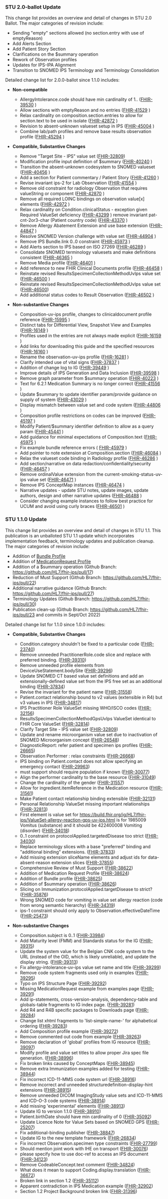 ### STU 2.0-ballot Update

This change list provides an overview and detail of changes in STU 2.0 Ballot.  The major categories of revision include:

- Sending "empty" sections allowed (no section.entry with use of emptyReason)
- Add Alerts Section
- Add Patient Story Section
- Clarifications on the $summary operation
- Rework of Observation profiles
- Updates for IPS-IPA Alignment
- Transition to SNOMED IPS Terminology and Terminology Consolidation

Detailed change list for 2.0.0-ballot since 1.1.0 includes: 

- **Non-compatible**
  - AllergyIntolerance.code should have min cardinality of 1.. ([FHIR-39530](https://jira.hl7.org/browse/FHIR-39530) )
  - Allow sections with emptyReason and no entries ([FHIR-41529](https://jira.hl7.org/browse/FHIR-41529) )
  - Relax cardinality on composition.section.entries to allow for section.text to be used in isolate ([FHIR-42872](https://jira.hl7.org/browse/FHIR-42872) )
  - Revision to absent-unknown valueset setup in IPS ([FHIR-45004](https://jira.hl7.org/browse/FHIR-45004) )
  - Combine lab/path profiles and remove base results observation profile ([FHIR-45294](https://jira.hl7.org/browse/FHIR-45294) )

- **Compatible, Substantive Changes**
  - Remove "Target Site - IPS" value set ([FHIR-32809](https://jira.hl7.org/browse/FHIR-32809))
  - Modification profile input definition of $summary  ([FHIR-40240](https://jira.hl7.org/browse/FHIR-40240) )
  - Transition the absent-unknown codesystem to SNOMED valueset ([FHIR-40456](https://jira.hl7.org/browse/FHIR-40456) )
  - Add a section for Patient commentary / Patient Story ([FHIR-41260](https://jira.hl7.org/browse/FHIR-41260) )
  - Revise invariant ips-2 for Lab Observation ([FHIR-41554](https://jira.hl7.org/browse/FHIR-41554) )
  - Remove old constraint for radiology Observation that requires valueString or component ([FHIR-42870](https://jira.hl7.org/browse/FHIR-42870) )
  - Remove all required LOINC bindings on observation value[x] elements ([FHIR-42972](https://jira.hl7.org/browse/FHIR-42972) )
  - Relax cardinality on Condition.clinicalStatus - exception given Required ValueSet deficiency ([FHIR-43299](https://jira.hl7.org/browse/FHIR-43299) )
  remove invariant pat-cnt-2or3-char (Patient country code) ([FHIR-43370](https://jira.hl7.org/browse/FHIR-43370) )
  - Remove Allergy Abatement Extension and use base extension ([FHIR-44847](https://jira.hl7.org/browse/FHIR-44847) )
  - Resolve SNOMED Version challenge with value set ([FHIR-44904](https://jira.hl7.org/browse/FHIR-44904) )
  - Remove IPS Bundle.link 0..0 constraint ([FHIR-45973](https://jira.hl7.org/browse/FHIR-45973) )
  - Add Alerts section to IPS based on ISO 27269 ([FHIR-46289](https://jira.hl7.org/browse/FHIR-46289) )
  - Consolidate SNOMED terminology valuesets and make definitions consistent ([FHIR-46365](https://jira.hl7.org/browse/FHIR-46365) )
  - Remove Media profile ([FHIR-46401](https://jira.hl7.org/browse/FHIR-46401) )
  - Add reference to new FHIR Clinical Documents profile ([FHIR-46458](https://jira.hl7.org/browse/FHIR-46458) )
  - Reinstate revised ResultsSpecimenCollectionMethodUvIps value set ([FHIR-46500](https://jira.hl7.org/browse/FHIR-46500) )
  - Reinstate revised ResultsSpecimenCollectionMethodUvIps value set ([FHIR-46500](https://jira.hl7.org/browse/FHIR-46500))
  - Add additional status codes to Result Observation ([FHIR-46502](https://jira.hl7.org/browse/FHIR-46502) )
  
- **Non-substantive Changes**
  - Composition-uv-ips profile, changes to clinicaldocument profile reference ([FHIR-15995](https://jira.hl7.org/browse/FHIR-15995) )
  - Distinct tabs for Differential View, Snapshot View and Examples ([FHIR-16149](https://jira.hl7.org/browse/FHIR-16149) )
  - Profiles used in the entries are not always made explicit ([FHIR-16159](https://jira.hl7.org/browse/FHIR-16159) )
  - Add links for downloading this guide and the specified resources ([FHIR-16160](https://jira.hl7.org/browse/FHIR-16160) )
  - Rename the observation-uv-ips profile ([FHIR-16281](https://jira.hl7.org/browse/FHIR-16281) )
  - Clarify intended use of vital signs ([FHIR-37837](https://jira.hl7.org/browse/FHIR-37837) )
  - Addition of change log to IG ([FHIR-39449](https://jira.hl7.org/browse/FHIR-39449) )
  - Improve details of IPS Generation and Data Inclusion ([FHIR-39598](https://jira.hl7.org/browse/FHIR-39598) )
  - Remove graph parameter from $summary operation ([FHIR-40223](https://jira.hl7.org/browse/FHIR-40223) )
  - Text for 6.2.1 Medication Summary is no longer correct ([FHIR-41556](https://jira.hl7.org/browse/FHIR-41556) )
  - Update $summary to update identifier param/provide guidance on supply of system ([FHIR-43029](https://jira.hl7.org/browse/FHIR-43029) )
  - Display mismatch between value set and code system ([FHIR-44806](https://jira.hl7.org/browse/FHIR-44806) )
  - Composition profile restrictions on codes can be improved ([FHIR-45197](https://jira.hl7.org/browse/FHIR-45197) )
  - Modify Patient/$summary identifier definition to allow as a query param ([FHIR-45441](https://jira.hl7.org/browse/FHIR-45441) )
  - Add guidance for minimal expectations of Composition.text ([FHIR-45975](https://jira.hl7.org/browse/FHIR-45975) )
  - Fix example bundle reference errors ( [FHIR-45979](https://jira.hl7.org/browse/FHIR-45975) )
  - Add pointer to note extension at Composition.section ([FHIR-46084](https://jira.hl7.org/browse/FHIR-46084) )
  - Relax the valueset code binding in Radiology profile ([FHIR-46286](https://jira.hl7.org/browse/FHIR-46286) )
  - Add section/narrative on data redaction/confidentiality/security ([FHIR-46457](https://jira.hl7.org/browse/FHIR-46457) )
  - Remove ordinalValue extension from the current-smoking-status-uv-ips value set ([FHIR-46471](https://jira.hl7.org/browse/FHIR-46471) )
  - Remove IPS ConceptMap instances ([FHIR-46474](https://jira.hl7.org/browse/FHIR-46474) )
  - Narrative updates - update STU notes, update images, update authors, design and other narrative updates ([FHIR-46488](https://jira.hl7.org/browse/FHIR-46488) )
  - Consider changing example instances to follow best practice for UCUM and avoid using curly braces ([FHIR-46501](https://jira.hl7.org/browse/FHIR-46501) )
  

### STU 1.1.0 Update

This change list provides an overview and detail of changes in STU 1.1.  This publication is an unballoted STU 1.1 update which incorporates implementation feedback, terminology updates and publication cleanup. The major categories of revision include:
- Addition of [Bundle Profile](./StructureDefinition-Bundle-uv-ips.html)
- Addition of [MedicationRequest Profile](./StructureDefinition-MedicationRequest-uv-ips.html)
- Addition of a $summary operation (Github Branch: https://github.com/HL7/fhir-ips/pull/17) 
- Reduction of Must Support (Github Branch: https://github.com/HL7/fhir-ips/pull/22) 
- Additional narrative guidance (Github Branch: https://github.com/HL7/fhir-ips/pull/27) 
- Terminology Updates (Github Branch: https://github.com/HL7/fhir-ips/pull/30) 
- Publication clean-up (Github Branch: https://github.com/HL7/fhir-ips/pull/23 and commits in Sept/Oct 2022)

Detailed change list for 1.1.0 since 1.0.0 includes: 

- **Compatible, Substantive Changes**
  - Condition.category shouldn't be fixed to a particular code ([FHIR-23740](https://jira.hl7.org/browse/FHIR-23740))
  - Remove unneeded PractitionerRole.code slice and replace with preferred binding. ([FHIR-39310](https://jira.hl7.org/browse/FHIR-39310))
  - Remove unneeded profile elements from DeviceUseStatement.bodySite ([FHIR-39296](https://jira.hl7.org/browse/FHIR-39296))
  - Update SNOMED CT based value set definitions and add an extensionally-defined value set from the IPS free set as an additional binding ([FHIR-37834](https://jira.hl7.org/browse/FHIR-37834))
  - Revise the invariant for the patient name ([FHIR-31558](https://jira.hl7.org/browse/FHIR-31558))
  - Patient.contact relationship bound to v2 values (extensible in R4) but v3 values in IPS ([FHIR-34817](https://jira.hl7.org/browse/FHIR-34817))
  - IPS Practitioner Role ValueSet missing WHO/ISCO codes ([FHIR-32156](https://jira.hl7.org/browse/FHIR-32156))
  - ResultsSpecimenCollectionMethodGpsUvIps ValueSet identical to FHIR Core ValueSet ([FHIR-32814](https://jira.hl7.org/browse/FHIR-32814))
  - Clarify Target Site - IPS value set ([FHIR-32809](https://jira.hl7.org/browse/FHIR-32809))
  - Update and rename microorganism value set due to inactivation of SNOMED Microorganism concept ([FHIR-26548](https://jira.hl7.org/browse/FHIR-26548))
  - DiagnosticReport: refer patient and specimen ips profiles ([FHIR-26665](https://jira.hl7.org/browse/FHIR-26665))
  - Observation Performer : relax constraints ([FHIR-26668](https://jira.hl7.org/browse/FHIR-26668))
  - IPS binding on Patient.contact does not allow specifying an emergency contact ([FHIR-29963](https://jira.hl7.org/browse/FHIR-29963))
  - must support should require population if known ([FHIR-30077](https://jira.hl7.org/browse/FHIR-30077))
  - Align the performer cardinality to the base resource ([FHIR-31049](https://jira.hl7.org/browse/FHIR-31049))
  - Change the cardinality of the gender ([FHIR-31557](https://jira.hl7.org/browse/FHIR-31557))
  - Allow for ingredient.itemReference in the Medication resource ([FHIR-31561](https://jira.hl7.org/browse/FHIR-31561))
  - Make Patient contact relationship binding extensible ([FHIR-32131](https://jira.hl7.org/browse/FHIR-32131))
  - Personal Relationship ValueSet missing important relationships ([FHIR-32813](https://jira.hl7.org/browse/FHIR-32813))
  - First element is value set for https://build.fhir.org/ig/HL7/fhir-ips/ValueSet-allergy-reaction-gps-uv-ips.html is for 1985009 Vomitus (substance) and it should be 422400008 Vomiting (disorder) ([FHIR-34018](https://jira.hl7.org/browse/FHIR-34018))
  - 0..1 constraint on protocolApplied.targetedDisease too strict ([FHIR-34030](https://jira.hl7.org/browse/FHIR-34030))
  - Replace terminology slices with a base "preferred" binding and "additional binding" extensions. ([FHIR-37833](https://jira.hl7.org/browse/FHIR-37833))
  - Add missing extension sliceName elements and adjust ids for data-absent-reason extension slices ([FHIR-37855](https://jira.hl7.org/browse/FHIR-37855))
  - Comprehensive Review of Must Support ([FHIR-38622](https://jira.hl7.org/browse/FHIR-38622))
  - Addition of Medication Request Profile ([FHIR-38624](https://jira.hl7.org/browse/FHIR-38624))
  - Addition of Bundle profile ([FHIR-38625](https://jira.hl7.org/browse/FHIR-38625))
  - Addition of $summary operation ([FHIR-38626](https://jira.hl7.org/browse/FHIR-38626))
  - Slicing on Immunization.protocolApplied.targetDisease to strict? ([FHIR-35876](https://jira.hl7.org/browse/FHIR-35876))
  - Wrong SNOMED code for vomiting in value set allergy reaction (code from wrong semantic hierarchy) ([FHIR-34319](https://jira.hl7.org/browse/FHIR-34319))
  - ips-1 constraint should only apply to Observation.effectiveDateTime ([FHIR-25473](https://jira.hl7.org/browse/FHIR-25473))

- **Non-substantive Changes**
  - Composition.subject is 0..1 ([FHIR-33984](https://jira.hl7.org/browse/FHIR-33984))
  - Add Maturity level (FMM) and Standards status for the IG ([FHIR-39315](https://jira.hl7.org/browse/FHIR-39315))
  - Update the system value for the Belgian CNK code system to the URL (instead of the OID, which is likely unreliable), and update the display string. ([FHIR-39313](https://jira.hl7.org/browse/FHIR-39313))
  - Fix allergy-intolerance-uv-ips value set name and title ([FHIR-39299](https://jira.hl7.org/browse/FHIR-39299))
  - Remove code system fragments used only in examples ([FHIR-39295](https://jira.hl7.org/browse/FHIR-39295))
  - Typo on IPS Structure Page ([FHIR-39292](https://jira.hl7.org/browse/FHIR-39292))
  - Missing MedicationRequest example from examples page ([FHIR-39291](https://jira.hl7.org/browse/FHIR-39291))
  - Add ip-statements, cross-version-analysis, dependency-table and globals-table fragments to IG index page. ([FHIR-39281](https://jira.hl7.org/browse/FHIR-39281))
  - Add R4 and R4B specific packages to Downloads page ([FHIR-39284](https://jira.hl7.org/browse/FHIR-39284))
  - Change list xhtml fragments to 'list-simple-name-' for alphabetical ordering ([FHIR-39283](https://jira.hl7.org/browse/FHIR-39283))
  - Add Composition profile example ([FHIR-39272](https://jira.hl7.org/browse/FHIR-39272))
  - Remove commented out code from example ([FHIR-39263](https://jira.hl7.org/browse/FHIR-39263))
  - Remove declaration of 'global' profiles from IG resource ([FHIR-39097](https://jira.hl7.org/browse/FHIR-39097))
  - Modify profile and value set titles to allow proper Jira spec file generation. ([FHIR-38996](https://jira.hl7.org/browse/FHIR-38996))
  - Fix broken links caused by ConceptMaps ([FHIR-38945](https://jira.hl7.org/browse/FHIR-38945))
  - Remove extra Immunization examples added for testing ([FHIR-38944](https://jira.hl7.org/browse/FHIR-38944))
  - Fix incorrect ICD-11-MMS code system url ([FHIR-38916](https://jira.hl7.org/browse/FHIR-38916))
  - Remove incorrect and unneeded structuredefinition-display-hint extensions ([FHIR-38915](https://jira.hl7.org/browse/FHIR-38915))
  - Remove unneeded DICOM ImagingStudy value sets and ICD-11-MMS and ICD-O-3 code systems ([FHIR-38914](https://jira.hl7.org/browse/FHIR-38914))
  - Add missing 'experimental' elements ([FHIR-38913](https://jira.hl7.org/browse/FHIR-38913))
  - Update IG to version 1.1.0 ([FHIR-38910](https://jira.hl7.org/browse/FHIR-38910))
  - Patient.birthDate should have min cardinality of 0 ([FHIR-35092](https://jira.hl7.org/browse/FHIR-35092))
  - Update Licence Note for Value Sets based on SNOMED GPS ([FHIR-25207](https://jira.hl7.org/browse/FHIR-25207))
  - Fix additional-binding publisher ([FHIR-38847](https://jira.hl7.org/browse/FHIR-38847))
  - Update IG to the new template framework ([FHIR-26834](https://jira.hl7.org/browse/FHIR-26834))
  - Fix incorrect Observation.specimen type constraints ([FHIR-27799](https://jira.hl7.org/browse/FHIR-27799))
  - Should mention joint work with IHE on transport ([FHIR-30076](https://jira.hl7.org/browse/FHIR-30076))
  - please specify how to use doc-ref to access an IPS document ([FHIR-34123](https://jira.hl7.org/browse/FHIR-34123))
  - Remove CodeableConcept.text comment ([FHIR-34824](https://jira.hl7.org/browse/FHIR-34824))
  - What does it mean to support Coding.display.translation ([FHIR-36672](https://jira.hl7.org/browse/FHIR-36672))
  - Broken link in section 1.2 ([FHIR-35112](https://jira.hl7.org/browse/FHIR-35112))
  - Apparent contradiction in IPS Medication example ([FHIR-32902](https://jira.hl7.org/browse/FHIR-32902))
  - Section 1.2 Project Background broken link ([FHIR-31396](https://jira.hl7.org/browse/FHIR-31396))
